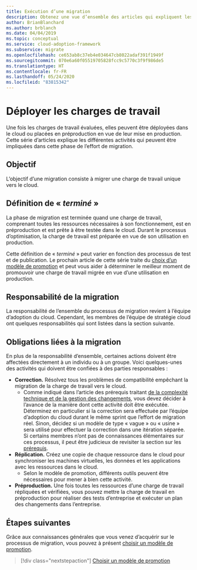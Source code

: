 ```yaml
---
title: Exécution d’une migration
description: Obtenez une vue d’ensemble des articles qui expliquent les différentes activités qui peuvent être impliquées dans la migration d’une charge de travail dans Azure.
author: BrianBlanchard
ms.author: brblanch
ms.date: 04/04/2019
ms.topic: conceptual
ms.service: cloud-adoption-framework
ms.subservice: migrate
ms.openlocfilehash: ce653ab8c37eb4e034647cb8022adaf391f1949f
ms.sourcegitcommit: 070e6a60f05519705828fcc9c5770c3f9f986de5
ms.translationtype: HT
ms.contentlocale: fr-FR
ms.lasthandoff: 05/24/2020
ms.locfileid: "83815342"
---
```

# <a name="deploy-workloads"></a>Déployer les charges de travail

Une fois les charges de travail évaluées, elles peuvent être déployées dans le cloud ou placées en préproduction en vue de leur mise en production. Cette série d’articles explique les différentes activités qui peuvent être impliquées dans cette phase de l’effort de migration.

## <a name="objective"></a>Objectif

L’objectif d’une migration consiste à migrer une charge de travail unique vers le cloud.

## <a name="definition-of-_done_"></a>Définition de « _terminé_ »

La phase de migration est terminée quand une charge de travail, comprenant toutes les ressources nécessaires à son fonctionnement, est en préproduction et est prête à être testée dans le cloud. Durant le processus d’optimisation, la charge de travail est préparée en vue de son utilisation en production.

Cette définition de « _terminé_ » peut varier en fonction des processus de test et de publication. Le prochain article de cette série traite du [choix d’un modèle de promotion](./promotion-models.md) et peut vous aider à déterminer le meilleur moment de promouvoir une charge de travail migrée en vue d’une utilisation en production.

## <a name="accountability-during-migration"></a>Responsabilité de la migration

La responsabilité de l’ensemble du processus de migration revient à l’équipe d’adoption du cloud. Cependant, les membres de l’équipe de stratégie cloud ont quelques responsabilités qui sont listées dans la section suivante.

## <a name="responsibilities-during-migration"></a>Obligations liées à la migration

En plus de la responsabilité d’ensemble, certaines actions doivent être affectées directement à un individu ou à un groupe. Voici quelques-unes des activités qui doivent être confiées à des parties responsables :

- **Correction.** Résolvez tous les problèmes de compatibilité empêchant la migration de la charge de travail vers le cloud.
  - Comme indiqué dans l’article des prérequis traitant [de la complexité technique et de la gestion des changements](../prerequisites/technical-complexity.md), vous devez décider à l’avance de la manière dont cette activité doit être exécutée. Déterminez en particulier si la correction sera effectuée par l’équipe d’adoption du cloud durant le même sprint que l’effort de migration réel. Sinon, décidez si un modèle de type « vague » ou « usine » sera utilisé pour effectuer la correction dans une itération séparée. Si certains membres n’ont pas de connaissances élémentaires sur ces processus, il peut être judicieux de revisiter la section sur les [prérequis](../prerequisites/index.md).
- **Réplication.** Créez une copie de chaque ressource dans le cloud pour synchroniser les machines virtuelles, les données et les applications avec les ressources dans le cloud.
  - Selon le modèle de promotion, différents outils peuvent être nécessaires pour mener à bien cette activité.
- **Préproduction.** Une fois toutes les ressources d’une charge de travail répliquées et vérifiées, vous pouvez mettre la charge de travail en préproduction pour réaliser des tests d’entreprise et exécuter un plan des changements dans l’entreprise.

## <a name="next-steps"></a>Étapes suivantes

Grâce aux connaissances générales que vous venez d’acquérir sur le processus de migration, vous pouvez à présent [choisir un modèle de promotion](./promotion-models.md).

> [!div class="nextstepaction"]
> [Choisir un modèle de promotion](./promotion-models.md)

